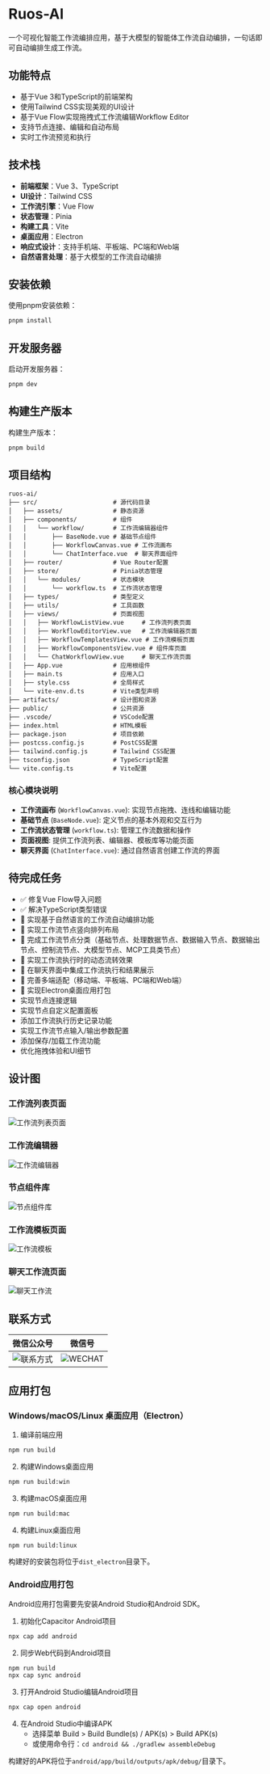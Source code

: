 # Ruos-AI 

一个可视化智能工作流编排应用，基于大模型的智能体工作流自动编排，一句话即可自动编排生成工作流。

## 功能特点

- 基于Vue 3和TypeScript的前端架构
- 使用Tailwind CSS实现美观的UI设计
- 基于Vue Flow实现拖拽式工作流编辑Workflow Editor
- 支持节点连接、编辑和自动布局
- 实时工作流预览和执行

## 技术栈 

- **前端框架**：Vue 3、TypeScript
- **UI设计**：Tailwind CSS
- **工作流引擎**：Vue Flow
- **状态管理**：Pinia
- **构建工具**：Vite
- **桌面应用**：Electron
- **响应式设计**：支持手机端、平板端、PC端和Web端
- **自然语言处理**：基于大模型的工作流自动编排

## 安装依赖

使用pnpm安装依赖：

```bash
pnpm install
```

## 开发服务器

启动开发服务器：

```bash
pnpm dev
```

## 构建生产版本

构建生产版本：

```bash
pnpm build
```

## 项目结构

```
ruos-ai/
├── src/                     # 源代码目录
│   ├── assets/              # 静态资源
│   ├── components/          # 组件
│   │   └── workflow/        # 工作流编辑器组件
│   │       ├── BaseNode.vue # 基础节点组件
│   │       ├── WorkflowCanvas.vue # 工作流画布
│   │       └── ChatInterface.vue  # 聊天界面组件
│   ├── router/              # Vue Router配置
│   ├── store/               # Pinia状态管理
│   │   └── modules/         # 状态模块
│   │       └── workflow.ts  # 工作流状态管理
│   ├── types/               # 类型定义
│   ├── utils/               # 工具函数
│   ├── views/               # 页面视图
│   │   ├── WorkflowListView.vue     # 工作流列表页面
│   │   ├── WorkflowEditorView.vue   # 工作流编辑器页面
│   │   ├── WorkflowTemplatesView.vue # 工作流模板页面
│   │   ├── WorkflowComponentsView.vue # 组件库页面
│   │   └── ChatWorkflowView.vue     # 聊天工作流页面
│   ├── App.vue              # 应用根组件
│   ├── main.ts              # 应用入口
│   ├── style.css            # 全局样式
│   └── vite-env.d.ts        # Vite类型声明
├── artifacts/               # 设计图和资源
├── public/                  # 公共资源
├── .vscode/                 # VSCode配置
├── index.html               # HTML模板
├── package.json             # 项目依赖
├── postcss.config.js        # PostCSS配置
├── tailwind.config.js       # Tailwind CSS配置
├── tsconfig.json            # TypeScript配置
└── vite.config.ts           # Vite配置
```

### 核心模块说明

- **工作流画布** (`WorkflowCanvas.vue`): 实现节点拖拽、连线和编辑功能
- **基础节点** (`BaseNode.vue`): 定义节点的基本外观和交互行为
- **工作流状态管理** (`workflow.ts`): 管理工作流数据和操作
- **页面视图**: 提供工作流列表、编辑器、模板库等功能页面
- **聊天界面** (`ChatInterface.vue`): 通过自然语言创建工作流的界面

## 待完成任务

- ✅ 修复Vue Flow导入问题 
- ✅ 解决TypeScript类型错误
- 🔄 实现基于自然语言的工作流自动编排功能
- 🔄 实现工作流节点竖向排列布局
- 🔄 完成工作流节点分类（基础节点、处理数据节点、数据输入节点、数据输出节点、控制流节点、大模型节点、MCP工具类节点）
- 🔄 实现工作流执行时的动态流转效果
- 🔄 在聊天界面中集成工作流执行和结果展示
- 🔄 完善多端适配（移动端、平板端、PC端和Web端）
- 🔄 实现Electron桌面应用打包
- 实现节点连接逻辑
- 实现节点自定义配置面板
- 添加工作流执行历史记录功能
- 实现工作流节点输入/输出参数配置
- 添加保存/加载工作流功能
- 优化拖拽体验和UI细节

## 设计图

### 工作流列表页面
![工作流列表页面](./artifacts/Snipaste_2025-04-10_21-56-59.png)

### 工作流编辑器
![工作流编辑器](./artifacts/Snipaste_2025-04-10_21-57-33.png)

### 节点组件库
![节点组件库](./artifacts/Snipaste_2025-04-10_21-57-58.png)

### 工作流模板页面
![工作流模板](./artifacts/Snipaste_2025-04-10_21-58-14.png)

### 聊天工作流页面
![聊天工作流](./artifacts/Snipaste_2025-04-10_21-58-29.png)


## 联系方式

| 微信公众号 | 微信号 |
| :-: | :-: |
| ![联系方式](./artifacts/94fa8a9dec4d2d9818b82f114c15ebc.jpg) | ![WECHAT](./artifacts/06c75bccda60f8fc488d6da60163911.jpg) |

## 应用打包

### Windows/macOS/Linux 桌面应用（Electron）

1. 编译前端应用
```bash
npm run build
```

2. 构建Windows桌面应用
```bash
npm run build:win
```

3. 构建macOS桌面应用
```bash
npm run build:mac
```

4. 构建Linux桌面应用
```bash
npm run build:linux
```

构建好的安装包将位于`dist_electron`目录下。

### Android应用打包

Android应用打包需要先安装Android Studio和Android SDK。

1. 初始化Capacitor Android项目
```bash
npx cap add android
```

2. 同步Web代码到Android项目
```bash
npm run build
npx cap sync android
```

3. 打开Android Studio编辑Android项目
```bash
npx cap open android
```

4. 在Android Studio中编译APK
   - 选择菜单 Build > Build Bundle(s) / APK(s) > Build APK(s)
   - 或使用命令行：`cd android && ./gradlew assembleDebug`

构建好的APK将位于`android/app/build/outputs/apk/debug/`目录下。


